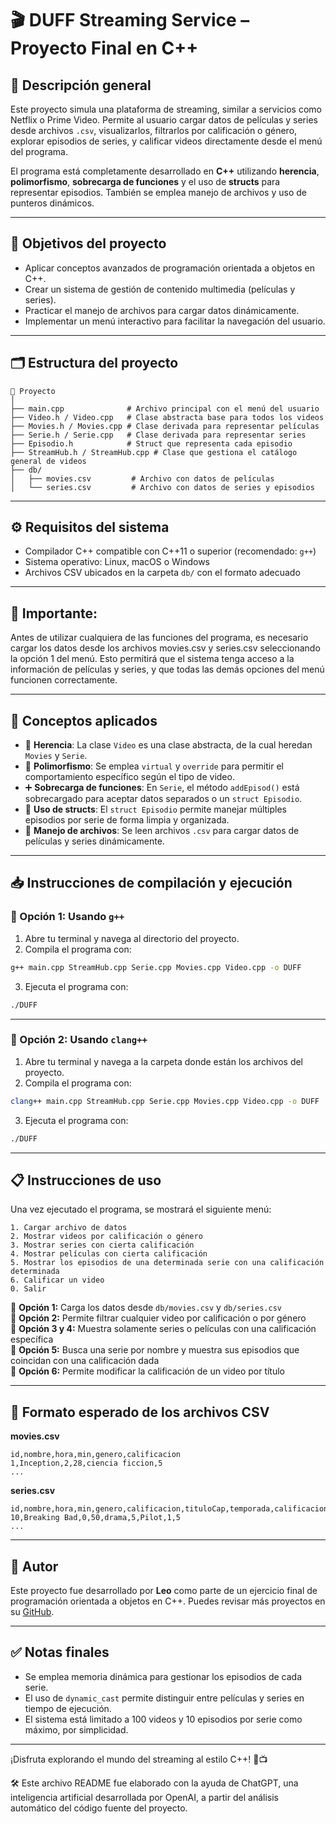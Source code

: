 # 🎬 DUFF Streaming Service – Proyecto Final en C++

## 📌 Descripción general

Este proyecto simula una plataforma de streaming, similar a servicios como Netflix o Prime Video. Permite al usuario cargar datos de películas y series desde archivos `.csv`, visualizarlos, filtrarlos por calificación o género, explorar episodios de series, y calificar videos directamente desde el menú del programa.

El programa está completamente desarrollado en **C++** utilizando **herencia**, **polimorfismo**, **sobrecarga de funciones** y el uso de **structs** para representar episodios. También se emplea manejo de archivos y uso de punteros dinámicos.

---

## 🎯 Objetivos del proyecto

- Aplicar conceptos avanzados de programación orientada a objetos en C++.
- Crear un sistema de gestión de contenido multimedia (películas y series).
- Practicar el manejo de archivos para cargar datos dinámicamente.
- Implementar un menú interactivo para facilitar la navegación del usuario.

---

## 🗂️ Estructura del proyecto

```
📁 Proyecto
│
├── main.cpp              # Archivo principal con el menú del usuario
├── Video.h / Video.cpp   # Clase abstracta base para todos los videos
├── Movies.h / Movies.cpp # Clase derivada para representar películas
├── Serie.h / Serie.cpp   # Clase derivada para representar series
├── Episodio.h            # Struct que representa cada episodio
├── StreamHub.h / StreamHub.cpp # Clase que gestiona el catálogo general de videos
├── db/
│   ├── movies.csv         # Archivo con datos de películas
│   └── series.csv         # Archivo con datos de series y episodios
```

---

## ⚙️ Requisitos del sistema

- Compilador C++ compatible con C++11 o superior (recomendado: `g++`)
- Sistema operativo: Linux, macOS o Windows
- Archivos CSV ubicados en la carpeta `db/` con el formato adecuado

---

## 🔔 Importante: 

Antes de utilizar cualquiera de las funciones del programa, es necesario cargar los datos desde los archivos movies.csv y series.csv seleccionando la opción 1 del menú.
Esto permitirá que el sistema tenga acceso a la información de películas y series, y que todas las demás opciones del menú funcionen correctamente.

---

## 🧠 Conceptos aplicados

- 🧱 **Herencia**: La clase `Video` es una clase abstracta, de la cual heredan `Movies` y `Serie`.
- 🔄 **Polimorfismo**: Se emplea `virtual` y `override` para permitir el comportamiento específico según el tipo de video.
- ➕ **Sobrecarga de funciones**: En `Serie`, el método `addEpisod()` está sobrecargado para aceptar datos separados o un `struct Episodio`.
- 🧩 **Uso de structs**: El `struct Episodio` permite manejar múltiples episodios por serie de forma limpia y organizada.
- 📂 **Manejo de archivos**: Se leen archivos `.csv` para cargar datos de películas y series dinámicamente.

---

## 📥 Instrucciones de compilación y ejecución

### 🔧 Opción 1: Usando `g++`

1. Abre tu terminal y navega al directorio del proyecto.
2. Compila el programa con:

```bash
g++ main.cpp StreamHub.cpp Serie.cpp Movies.cpp Video.cpp -o DUFF
```

3. Ejecuta el programa con:

```bash
./DUFF
```

---

### 🔧 Opción 2: Usando `clang++`

1. Abre tu terminal y navega a la carpeta donde están los archivos del proyecto.
2. Compila el programa con:

```bash
clang++ main.cpp StreamHub.cpp Serie.cpp Movies.cpp Video.cpp -o DUFF
```

3. Ejecuta el programa con:

```bash
./DUFF
```

---

## 📋 Instrucciones de uso

Una vez ejecutado el programa, se mostrará el siguiente menú:

```
1. Cargar archivo de datos
2. Mostrar videos por calificación o género
3. Mostrar series con cierta calificación
4. Mostrar películas con cierta calificación
5. Mostrar los episodios de una determinada serie con una calificación determinada
6. Calificar un video
0. Salir
```

🔹 **Opción 1:** Carga los datos desde `db/movies.csv` y `db/series.csv`  
🔹 **Opción 2:** Permite filtrar cualquier video por calificación o por género  
🔹 **Opción 3 y 4:** Muestra solamente series o películas con una calificación específica  
🔹 **Opción 5:** Busca una serie por nombre y muestra sus episodios que coincidan con una calificación dada  
🔹 **Opción 6:** Permite modificar la calificación de un video por título

---

## 📄 Formato esperado de los archivos CSV

**movies.csv**

```
id,nombre,hora,min,genero,calificacion
1,Inception,2,28,ciencia ficcion,5
...
```

**series.csv**

```
id,nombre,hora,min,genero,calificacion,tituloCap,temporada,calificacionCap
10,Breaking Bad,0,50,drama,5,Pilot,1,5
...
```

---

## 🙋 Autor

Este proyecto fue desarrollado por **Leo** como parte de un ejercicio final de programación orientada a objetos en C++. Puedes revisar más proyectos en su [GitHub](https://github.com/LeoDuffed).

---

## ✅ Notas finales

- Se emplea memoria dinámica para gestionar los episodios de cada serie.
- El uso de `dynamic_cast` permite distinguir entre películas y series en tiempo de ejecución.
- El sistema está limitado a 100 videos y 10 episodios por serie como máximo, por simplicidad.

---

¡Disfruta explorando el mundo del streaming al estilo C++! 🎥📺

🛠️ Este archivo README fue elaborado con la ayuda de ChatGPT, una inteligencia artificial desarrollada por OpenAI, a partir del análisis automático del código fuente del proyecto.